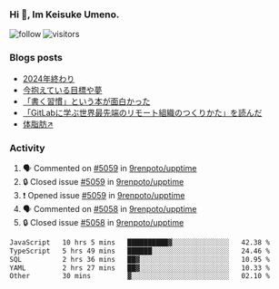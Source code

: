 ### Hi 👋, Im Keisuke Umeno.

<!--
**9renpoto/9renpoto** is a ✨ _special_ ✨ repository because its `README.md` (this file) appears on your GitHub profile.

Here are some ideas to get you started:

- 🔭 I’m currently working on ...
- 🌱 I’m currently learning ...
- 👯 I’m looking to collaborate on ...
- 🤔 I’m looking for help with ...
- 💬 Ask me about ...
- 📫 How to reach me: ...
- 😄 Pronouns: ...
- ⚡ Fun fact: ...
-->

![follow](https://img.shields.io/github/followers/9renpoto?label=Follow&style=social)
![visitors](https://komarev.com/ghpvc/?username=9renpoto&label=Profile%20views&color=0e75b6&style=flat)

### Blogs posts

<!-- BLOG-POST-LIST:START -->
- [2024年終わり](https://9renpoto.win/entry/2024/12/31/2024-end)
- [今抱えている目標や夢](https://9renpoto.win/entry/2024/12/02/objective)
- [「書く習慣」という本が面白かった](https://9renpoto.win/entry/2024/11/11/leave_a_feeling_sad)
- [「GitLabに学ぶ世界最先端のリモート組織のつくりかた」を読んだ](https://9renpoto.win/entry/2024/09/10/remote_organization)
- [体脂肪↗](https://9renpoto.win/entry/2024/08/12/gaining_fat)
<!-- BLOG-POST-LIST:END -->

### Activity

<!--START_SECTION:activity-->
1. 🗣 Commented on [#5059](https://github.com/9renpoto/upptime/issues/5059#issuecomment-2584955236) in [9renpoto/upptime](https://github.com/9renpoto/upptime)
2. 🔒 Closed issue [#5059](https://github.com/9renpoto/upptime/issues/5059) in [9renpoto/upptime](https://github.com/9renpoto/upptime)
3. ❗ Opened issue [#5059](https://github.com/9renpoto/upptime/issues/5059) in [9renpoto/upptime](https://github.com/9renpoto/upptime)
4. 🗣 Commented on [#5058](https://github.com/9renpoto/upptime/issues/5058#issuecomment-2584146732) in [9renpoto/upptime](https://github.com/9renpoto/upptime)
5. 🔒 Closed issue [#5058](https://github.com/9renpoto/upptime/issues/5058) in [9renpoto/upptime](https://github.com/9renpoto/upptime)
<!--END_SECTION:activity-->

<!--START_SECTION:waka-->

```txt
JavaScript   10 hrs 5 mins   ██████████▓░░░░░░░░░░░░░░   42.38 %
TypeScript   5 hrs 49 mins   ██████░░░░░░░░░░░░░░░░░░░   24.46 %
SQL          2 hrs 36 mins   ██▓░░░░░░░░░░░░░░░░░░░░░░   10.95 %
YAML         2 hrs 27 mins   ██▓░░░░░░░░░░░░░░░░░░░░░░   10.33 %
Other        30 mins         ▓░░░░░░░░░░░░░░░░░░░░░░░░   02.10 %
```

<!--END_SECTION:waka-->
